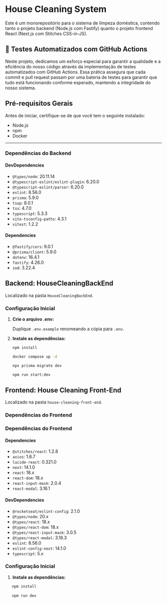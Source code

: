 # House Cleaning System

Este é um monorepositório para o sistema de limpeza doméstica, contendo tanto o projeto backend (Node.js com Fastify) quanto o projeto frontend React (Next.js com Stitches CSS-in-JS).

## 🚀 Testes Automatizados com GitHub Actions

Neste projeto, dedicamos um esforço especial para garantir a qualidade e a eficiência do nosso código através da implementação de testes automatizados com GitHub Actions. Essa prática assegura que cada commit e pull request passam por uma bateria de testes para garantir que tudo está funcionando conforme esperado, mantendo a integridade do nosso sistema.


## Pré-requisitos Gerais

Antes de iniciar, certifique-se de que você tem o seguinte instalado:
- Node.js
- npm
- Docker

---

### Dependências do Backend

#### DevDependencies
- `@types/node`: 20.11.14
- `@typescript-eslint/eslint-plugin`: 6.20.0
- `@typescript-eslint/parser`: 6.20.0
- `eslint`: 8.56.0
- `prisma`: 5.9.0
- `tsup`: 8.0.1
- `tsx`: 4.7.0
- `typescript`: 5.3.3
- `vite-tsconfig-paths`: 4.3.1
- `vitest`: 1.2.2

#### Dependencies
- `@fastify/cors`: 9.0.1
- `@prisma/client`: 5.9.0
- `dotenv`: 16.4.1
- `fastify`: 4.26.0
- `zod`: 3.22.4

## Backend: HouseCleaningBackEnd

Localizado na pasta `HouseCleaningBackEnd`.

### Configuração Inicial

1. **Crie o arquivo .env:**

   Duplique `.env.example` renomeando a cópia para `.env`.

2. **Instale as dependências:**
   
   ```bash
   npm install
   
   docker compose up -d
   
   npx prisma migrate dev
   
   npm run start:dev

## Frontend: House Cleaning Front-End

Localizado na pasta `house-cleaning-front-end`.

### Dependências do Frontend

### Dependências do Frontend

#### Dependencies
- `@stitches/react`: 1.2.8
- `axios`: 1.6.7
- `lucide-react`: 0.321.0
- `next`: 14.1.0
- `react`: 18.x
- `react-dom`: 18.x
- `react-input-mask`: 2.0.4
- `react-modal`: 3.16.1

#### DevDependencies
- `@rocketseat/eslint-config`: 2.1.0
- `@types/node`: 20.x
- `@types/react`: 18.x
- `@types/react-dom`: 18.x
- `@types/react-input-mask`: 3.0.5
- `@types/react-modal`: 3.16.3
- `eslint`: 8.56.0
- `eslint-config-next`: 14.1.0
- `typescript`: 5.x

### Configuração Inicial

1. **Instale as dependências:**

```bash
   npm install
   
   npm run dev

